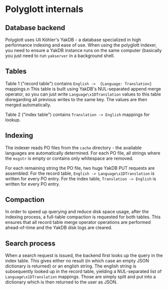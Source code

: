 # Polyglott internals

## Database backend

Polyglott uses Uli Köhler's YakDB - a database specialized in high performance indexing and ease of use. When using the polyglott indexer, you need to ensure a YakDB instance runs on the same computer (basically you just need to run `yakserver` in a background shell.

## Tables

Table 1 ("record table") contains `English ->  {Language: Translation}` mappings.n 
This table is built using YakDB's NUL-separated append merge operator, so you can just write `Language\x1DTranslation` values to this table disregarding all previous writes to the same key. The values are then merged automatically.

Table 2 ("index table") contains `Translation -> English` mappings for lookup.

## Indexing

The indexer reads PO files from the `cache` directory - the available languages are automatically determined.
For each PO file, all strings where the `msgstr` is empty or contains only whitespace are removed.

For each remaining string the PO file, two huge YakDB PUT requests are assembled:
For the record table, `English -> Language\x1DTranslation` is written for every PO entry.
For the index table, `Translation -> English` is written for every PO entry.

## Compaction

In order to speed up querying and reduce disk space usage, after the indexing process, a full-table compaction is requested for both tables. This ensures that all record table merge operator operations are performed ahead-of-time and the YakDB disk logs are cleared.

## Search process

When a search request is issued, the backend first looks up the query in the index table. This gives either no result (in which case an empty JSON dictionary is returned) or an english string.
The english string is subsequently looked up in the record table, yielding a NUL-separated list of `Language\x1DTranslation` mappings. Those are simply split and put into a dictionary which is then returned to the user as JSON.
